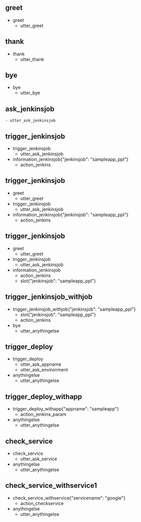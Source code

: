 ## greet
* greet
    - utter_greet

## thank
* thank
    - utter_thank

## bye
* bye
    - utter_bye

## ask_jenkinsjob
	- utter_ask_jenkinsjob

## trigger_jenkinsjob
* trigger_jenkinsjob
	- utter_ask_jenkinsjob
* information_jenkinsjob{"jenkinsjob": "sampleapp_ppl"}
    - action_jenkins
	
## trigger_jenkinsjob
* greet
    - utter_greet
* trigger_jenkinsjob
	- utter_ask_jenkinsjob
* information_jenkinsjob{"jenkinsjob": "sampleapp_ppl"}
    - action_jenkins
	
## trigger_jenkinsjob
* greet
    - utter_greet
* trigger_jenkinsjob
	- utter_ask_jenkinsjob
* information_jenkinsjob
	- action_jenkins
	- slot{"jenkinsjob": "sampleapp_ppl"}

## trigger_jenkinsjob_withjob
* trigger_jenkinsjob_withjob{"jenkinsjob": "sampleapp_ppl"}
	- slot{"jenkinsjob": "sampleapp_ppl"}
    - action_jenkins
* bye
    - utter_anythingelse
	
## trigger_deploy
* trigger_deploy
	- utter_ask_appname
	- utter_ask_environment
* anythingelse
    - utter_anythingelse

## trigger_deploy_withapp
* trigger_deploy_withapp{"appname": "sampleapp"}
    - action_jenkins_param
* anythingelse
    - utter_anythingelse

## check_service
* check_service
	- utter_ask_service
* anythingelse
    - utter_anythingelse
	
## check_service_withservice1
* check_service_withservice{"servicename": "google"}
    - action_checkservice
* anythingelse
    - utter_anythingelse
	


